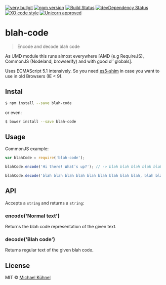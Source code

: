 [![very bullgit](https://img.shields.io/badge/very-bullgit-1393d5.svg?style=flat)](https://bullg.it/)
[![npm version](https://img.shields.io/npm/v/blah-code.svg?style=flat)](https://www.npmjs.org/package/blah-code)
[![Build Status](https://travis-ci.org/bullgit/blah-code.svg?branch=master)](https://travis-ci.org/bullgit/blah-code)
[![devDependency Status](https://david-dm.org/bullgit/blah-code/dev-status.svg)](https://david-dm.org/bullgit/blah-code#info=devDependencies)
[![XO code style](https://img.shields.io/badge/code_style-XO-5ed9c7.svg)](https://github.com/sindresorhus/xo)
[![Unicorn approved](https://img.shields.io/badge/unicorn-approved-ff69b4.svg?style=flat)](https://www.youtube.com/watch?v=ihXfH-zR8qA&feature=youtu.be&t=10s)

# blah-code

> Encode and decode blah code

As UMD module this runs almost everywhere [AMD (e.g RequireJS), CommonJS (Nodeland, browserify) and with good ol’ globals].

Uses ECMAScript 5.1 intensively. So you need [es5-shim](https://github.com/es-shims/es5-shim) in case you want to use in old Browsers (IE < 9).

## Instal

```bash
$ npm install --save blah-code
```

or even:

```bash
$ bower install --save blah-code
```

## Usage

CommonJS example:

```javascript
var blahCode = require('blah-code');

blahCode.encode('Hi there! What’s up?'); // -> blah blah blah blah blah […]

blahCode.decode('blah blah blah blah blah blah blah blah blah, blah blah blah blah blah blah blah blah blah blah, blah, blah blah blah blah blah blah blah blah blah blah blah blah blah blah blah blah blah blah blah blah blah, blah blah blah blah blah blah blah blah blah, blah blah blah blah blah blah, blah blah blah blah blah blah blah blah blah blah blah blah blah blah blah blah blah blah blah, blah blah blah blah blah blah, blah blah blah blah blah blah blah blah blah blah blah blah blah blah blah blah blah blah blah blah blah blah blah blah blah blah blah blah blah blah blah, blah, blah blah blah blah blah blah blah blah blah blah blah blah blah blah blah blah blah blah blah blah blah blah blah blah, blah blah blah blah blah blah blah blah blah, blah blah, blah blah blah blah blah blah blah blah blah blah blah blah blah blah blah blah blah blah blah blah blah, blah blah blah blah blah blah blah blah blah blah blah blah blah blah blah blah blah blah blah blah, blah, blah blah blah blah blah blah blah blah blah blah blah blah blah blah blah blah blah blah blah blah blah blah, blah blah blah blah blah blah blah blah blah blah blah blah blah blah blah blah blah, blah blah blah blah blah blah blah blah blah blah blah blah blah blah blah blah blah blah blah blah blah blah blah blah blah blah blah blah blah blah blah blah'); // -> hi there! whats up?


```

## API

Accepts a `string` and returns a `string`:

### encode('Normal text')

Returns the blah code representation of the given text.

### decode('Blah code')

Returns regular text of the given blah code.

## License

MIT © [Michael Kühnel](http://michael-kuehnel.de)

